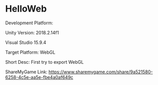 # HelloWeb

Development Platform:

Unity Version: 2018.2.14f1

Visual Studio 15.9.4

Target Platform: WebGL

Short Desc: First try to export WebGL

ShareMyGame Link: https://www.sharemygame.com/share/9a521580-6258-4c5e-aa5e-fbe4a0af649c